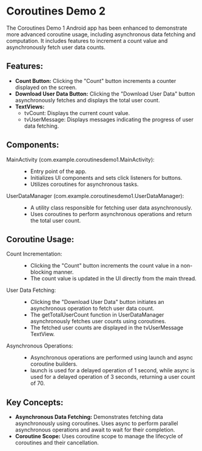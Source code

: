 <h1>Coroutines Demo 2</h1>
<p>The Coroutines Demo 1 Android app has been enhanced to demonstrate more advanced coroutine usage, including asynchronous data fetching and computation. It includes features to increment a count value and asynchronously fetch user data counts.</p>

<h2>Features:</h2>
<ul>
  <li><strong>Count Button:</strong> Clicking the "Count" button increments a counter displayed on the screen.</li>
  <li><strong>Download User Data Button:</strong> Clicking the "Download User Data" button asynchronously fetches and displays the total user count.</li>
  <li><strong>TextViews:</strong> 
    <ul>
      <li>tvCount: Displays the current count value.</li>
      <li>tvUserMessage: Displays messages indicating the progress of user data fetching.</li>
    </ul>
  </li>
</ul>

<h2>Components:</h2>
<dl>
  <dt>MainActivity (com.example.coroutinesdemo1.MainActivity):</dt>
  <dd>
    <ul>
      <li>Entry point of the app.</li>
      <li>Initializes UI components and sets click listeners for buttons.</li>
      <li>Utilizes coroutines for asynchronous tasks.</li>
    </ul>
  </dd>
  
  <dt>UserDataManager (com.example.coroutinesdemo1.UserDataManager):</dt>
  <dd>
    <ul>
      <li>A utility class responsible for fetching user data asynchronously.</li>
      <li>Uses coroutines to perform asynchronous operations and return the total user count.</li>
    </ul>
  </dd>
</dl>

<h2>Coroutine Usage:</h2>
<dl>
  <dt>Count Incrementation:</dt>
  <dd>
    <ul>
      <li>Clicking the "Count" button increments the count value in a non-blocking manner.</li>
      <li>The count value is updated in the UI directly from the main thread.</li>
    </ul>
  </dd>
  
  <dt>User Data Fetching:</dt>
  <dd>
    <ul>
      <li>Clicking the "Download User Data" button initiates an asynchronous operation to fetch user data count.</li>
      <li>The getTotalUserCount function in UserDataManager asynchronously fetches user counts using coroutines.</li>
      <li>The fetched user counts are displayed in the tvUserMessage TextView.</li>
    </ul>
  </dd>
  
  <dt>Asynchronous Operations:</dt>
  <dd>
    <ul>
      <li>Asynchronous operations are performed using launch and async coroutine builders.</li>
      <li>launch is used for a delayed operation of 1 second, while async is used for a delayed operation of 3 seconds, returning a user count of 70.</li>
    </ul>
  </dd>
</dl>

<h2>Key Concepts:</h2>
<ul>
  <li><strong>Asynchronous Data Fetching:</strong> Demonstrates fetching data asynchronously using coroutines. Uses async to perform parallel asynchronous operations and await to wait for their completion.</li>
  <li><strong>Coroutine Scope:</strong> Uses coroutine scope to manage the lifecycle of coroutines and their cancellation.</li>
</ul>